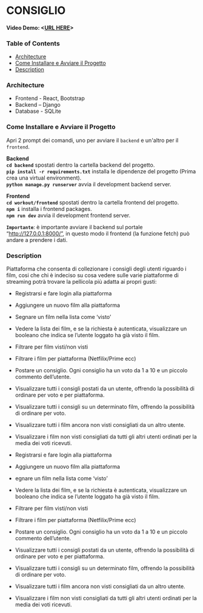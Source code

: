 # CONSIGLIO

#### Video Demo: <[URL HERE](https://www.youtube.com/watch?v=1Z6GFhjftZ0)>

### Table of Contents

- [Architecture](#architecture)
- [Come Installare e Avviare il Progetto](#come-installare-e-avviare-il-progetto)
- [Description](#description)

### **Architecture**

- Frontend - React, Bootstrap
- Backend – Django
- Database - SQLite

### **Come Installare e Avviare il Progetto**

Apri 2 prompt dei comandi, uno per avviare il ```backend``` e un'altro per il ```frontend```.

**Backend**<br>
**```cd backend```** spostati dentro la cartella backend del progetto.<br>
**```pip install -r requirements.txt```** installa le dipendenze del progetto (Prima crea una virtual environment).<br>
**```python manage.py runserver```** avvia il development backend server.<br>

**Frontend**<br>
**```cd workout/frontend```** spostati dentro la cartella frontend del progetto.<br>
**```npm i```** installa i frontend packages.<br>
**```npm run dev```** avvia il development frontend server. 

**```Importante```**: è importante avviare il backend sul portale “http://127.0.0.1:8000/”, in questo modo il frontend (la funzione fetch) può andare a prendere i dati.


### Description

Piattaforma che consenta di collezionare i consigli degli utenti riguardo i film, cosi che chi è indeciso su cosa vedere sulle varie piattaforme di streaming potrà trovare la pellicola più adatta ai propri gusti:
- Registrarsi e fare login alla piattaforma
- Aggiungere un nuovo film alla piattaforma
- Segnare un film nella lista come ‘visto’
- Vedere la lista dei film, e se la richiesta è autenticata, visualizzare un booleano che
indica se l’utente loggato ha già visto il film.
- Filtrare per film visti/non visti
- Filtrare i film per piattaforma (Netfilix/Prime ecc)
- Postare un consiglio. Ogni consiglio ha un voto da 1 a 10 e un piccolo commento
dell’utente.
- Visualizzare tutti i consigli postati da un utente, offrendo la possibilità di ordinare per
voto e per piattaforma.
- Visualizzare tutti i consigli su un determinato film, offrendo la possibilità di ordinare per
voto.
- Visualizzare tutti i film ancora non visti consigliati da un altro utente.
- Visualizzare i film non visti consigliati da tutti gli altri utenti ordinati per la media dei voti ricevuti.

- Registrarsi e fare login alla piattaforma
- Aggiungere un nuovo film alla piattaforma
- egnare un film nella lista come ‘visto’
- Vedere la lista dei film, e se la richiesta è autenticata, visualizzare un booleano che indica se l’utente loggato ha già visto il film.
- Filtrare per film visti/non visti
- Filtrare i film per piattaforma (Netfilix/Prime ecc)
- Postare un consiglio. Ogni consiglio ha un voto da 1 a 10 e un piccolo commento dell’utente.
- Visualizzare tutti i consigli postati da un utente, offrendo la possibilità di ordinare per voto e per piattaforma.
- Visualizzare tutti i consigli su un determinato film, offrendo la possibilità di ordinare per voto.
- Visualizzare tutti i film ancora non visti consigliati da un altro utente.
- Visualizzare i film non visti consigliati da tutti gli altri utenti ordinati per la media dei voti ricevuti.
